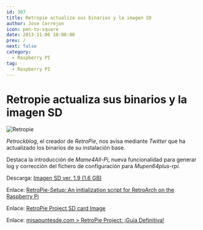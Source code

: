 ```yaml
---
id: 307
title: Retropie actualiza sus binarios y la imagen SD
author: Jose Cerrejon
icon: pen-to-square
date: 2013-11-06 10:00:00
prev: /
next: false
category:
  - Raspberry PI
tag:
  - Raspberry PI
---
```


# Retropie actualiza sus binarios y la imagen SD

![Retropie](/images/RetroPie_07.jpg)

*Petrockblog*, el creador de *RetroPie*, nos avisa mediante *Twitter* que ha actualizado los binarios de su instalación base. 

Destaca la introducción de *Mame4All-Pi*, nueva funcionalidad para generar log y corrección del fichero de configuración para *Mupen64plus-rpi*.

Descarga: [Imagen SD ver. 1.9 (1.6 GB)](http://blog.petrockblock.com/?wpdmdl=17)

Enlace: [RetroPie-Setup: An initialization script for RetroArch on the Raspberry Pi](http://blog.petrockblock.com/2012/07/22/retropie-setup-an-initialization-script-for-retroarch-on-the-raspberry-pi/)

Enlace: [RetroPie Project SD card Image](http://blog.petrockblock.com/download/retropie-project-image/)

Enlace: [misapuntesde.com > RetroPie Project: ¡Guía Definitiva!](/post.php?id=109)